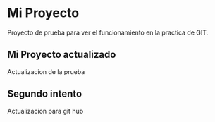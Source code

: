 # Mi Proyecto

Proyecto de prueba para ver el funcionamiento en la practica de GIT.

## Mi Proyecto actualizado

Actualizacion de la prueba

## Segundo intento

Actualizacion para git hub
